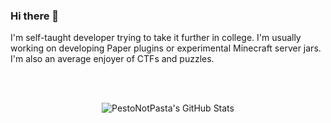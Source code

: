 ### Hi there 👋

I'm self-taught developer trying to take it further in college. I'm usually working on developing Paper plugins or experimental Minecraft server jars. I'm also an average enjoyer of CTFs and puzzles. 

</br></br>
<div align="center">
  
![PestoNotPasta's GitHub Stats](https://github-readme-stats.vercel.app/api?username=PestoNotPasta&show_icons=true&theme=dark&count_private=true&include_all_commits=true)

</div>

